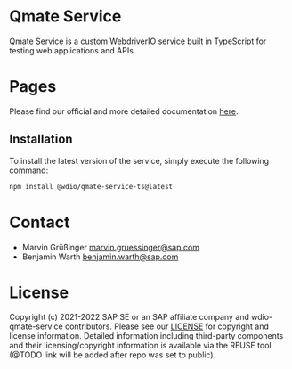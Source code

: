 # Qmate Service
Qmate Service is a custom WebdriverIO service built in TypeScript for testing web applications and APIs.

# Pages
Please find our official and more detailed documentation [here](https://sap.github.io/wdio-qmate-service).

## Installation
To install the latest version of the service, simply execute the following command:
```bash
npm install @wdio/qmate-service-ts@latest
```

# Contact
- Marvin Grüßinger <marvin.gruessinger@sap.com>
- Benjamin Warth <benjamin.warth@sap.com>

# License
Copyright (c) 2021-2022 SAP SE or an SAP affiliate company and wdio-qmate-service contributors. Please see our [LICENSE](./LICENSES/Apache-2.0.txt) for copyright and license information. Detailed information including third-party components and their licensing/copyright information is available via the REUSE tool (@TODO link will be added after repo was set to public).
